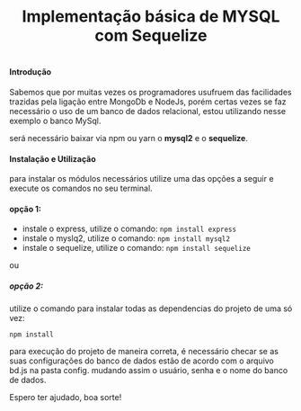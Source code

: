 <center><h1>Implementação básica de MYSQL com Sequelize<h1></center> 

#### Introdução
</center> 

Sabemos que por muitas vezes os programadores usufruem das facilidades trazidas pela ligação entre MongoDb e NodeJs, porém certas vezes se faz necessário o uso de um banco de dados relacional, estou utilizando nesse exemplo o banco MySql.

será necessário baixar via npm ou yarn o <b>mysql2</b> e o <b>sequelize</b>.

#### Instalação e Utilização

para instalar os módulos necessários utilize uma das opções a seguir e execute os comandos no seu terminal.

#### opção 1: 

* instale o express, utilize o comando:
`npm install express`
* instale o myslq2, utilize o comando:
`npm install mysql2`
* instale o sequelize, utilize o comando:
`npm install sequelize`

ou 

##### opção 2:

utilize o comando para instalar todas as dependencias do projeto de uma só vez:

`npm install`

para execução do projeto de maneira correta, é necessário checar se as suas configurações do banco de dados estão de acordo com o arquivo bd.js na pasta config.
mudando assim o usuário, senha e o nome do banco de dados.

Espero ter ajudado, boa sorte!